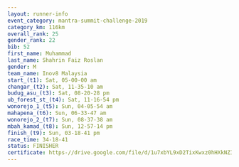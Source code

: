 ```yaml
---
layout: runner-info 
event_category: mantra-summit-challenge-2019 
category_km: 116km 
overall_rank: 25
gender_rank: 22
bib: 52
first_name: Muhammad
last_name: Shahrin Faiz Roslan
gender: M
team_name: Inov8 Malaysia
start_(t1): Sat, 05-00-00 am
changar_(t2): Sat, 11-35-10 am
budug_asu_(t3): Sat, 08-20-28 pm
ub_forest_st_(t4): Sat, 11-16-54 pm
wonorejo_1_(t5): Sun, 04-05-54 am
mahapena_(t6): Sun, 06-33-47 am
wonorejo_2_(t7): Sun, 08-37-38 am
mbah_kamad_(t8): Sun, 12-57-14 pm
finish_(t9): Sun, 03-18-41 pm
race_time: 34-18-41
status: FINISHER
certificate: https-//drive.google.com/file/d/1u7xbYL9xD2TixKwxz0hHXkNZIb1jNsIL/view?usp=sharing
---
```

